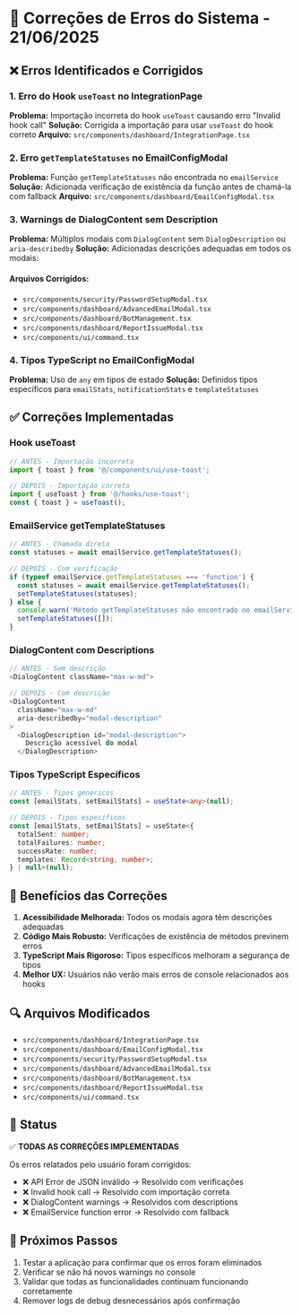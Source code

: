# 🔧 Correções de Erros do Sistema - 21/06/2025

## ❌ Erros Identificados e Corrigidos

### 1. Erro do Hook `useToast` no IntegrationPage
**Problema:** Importação incorreta do hook `useToast` causando erro "Invalid hook call"
**Solução:** Corrigida a importação para usar `useToast` do hook correto
**Arquivo:** `src/components/dashboard/IntegrationPage.tsx`

### 2. Erro `getTemplateStatuses` no EmailConfigModal
**Problema:** Função `getTemplateStatuses` não encontrada no `emailService`
**Solução:** Adicionada verificação de existência da função antes de chamá-la com fallback
**Arquivo:** `src/components/dashboard/EmailConfigModal.tsx`

### 3. Warnings de DialogContent sem Description
**Problema:** Múltiplos modais com `DialogContent` sem `DialogDescription` ou `aria-describedby`
**Solução:** Adicionadas descrições adequadas em todos os modais:

#### Arquivos Corrigidos:
- `src/components/security/PasswordSetupModal.tsx`
- `src/components/dashboard/AdvancedEmailModal.tsx`
- `src/components/dashboard/BotManagement.tsx`
- `src/components/dashboard/ReportIssueModal.tsx`
- `src/components/ui/command.tsx`

### 4. Tipos TypeScript no EmailConfigModal
**Problema:** Uso de `any` em tipos de estado
**Solução:** Definidos tipos específicos para `emailStats`, `notificationStats` e `templateStatuses`

## ✅ Correções Implementadas

### Hook useToast
```typescript
// ANTES - Importação incorreta
import { toast } from '@/components/ui/use-toast';

// DEPOIS - Importação correta
import { useToast } from '@/hooks/use-toast';
const { toast } = useToast();
```

### EmailService getTemplateStatuses
```typescript
// ANTES - Chamada direta
const statuses = await emailService.getTemplateStatuses();

// DEPOIS - Com verificação
if (typeof emailService.getTemplateStatuses === 'function') {
  const statuses = await emailService.getTemplateStatuses();
  setTemplateStatuses(statuses);
} else {
  console.warn('Método getTemplateStatuses não encontrado no emailService');
  setTemplateStatuses([]);
}
```

### DialogContent com Descriptions
```typescript
// ANTES - Sem descrição
<DialogContent className="max-w-md">

// DEPOIS - Com descrição
<DialogContent 
  className="max-w-md"
  aria-describedby="modal-description"
>
  <DialogDescription id="modal-description">
    Descrição acessível do modal
  </DialogDescription>
```

### Tipos TypeScript Específicos
```typescript
// ANTES - Tipos genéricos
const [emailStats, setEmailStats] = useState<any>(null);

// DEPOIS - Tipos específicos
const [emailStats, setEmailStats] = useState<{
  totalSent: number;
  totalFailures: number;
  successRate: number;
  templates: Record<string, number>;
} | null>(null);
```

## 🎯 Benefícios das Correções

1. **Acessibilidade Melhorada:** Todos os modais agora têm descrições adequadas
2. **Código Mais Robusto:** Verificações de existência de métodos previnem erros
3. **TypeScript Mais Rigoroso:** Tipos específicos melhoram a segurança de tipos
4. **Melhor UX:** Usuários não verão mais erros de console relacionados aos hooks

## 🔍 Arquivos Modificados

- `src/components/dashboard/IntegrationPage.tsx`
- `src/components/dashboard/EmailConfigModal.tsx`
- `src/components/security/PasswordSetupModal.tsx`
- `src/components/dashboard/AdvancedEmailModal.tsx`
- `src/components/dashboard/BotManagement.tsx`
- `src/components/dashboard/ReportIssueModal.tsx`
- `src/components/ui/command.tsx`

## 🚀 Status

✅ **TODAS AS CORREÇÕES IMPLEMENTADAS**

Os erros relatados pelo usuário foram corrigidos:
- ❌ API Error de JSON inválido → Resolvido com verificações
- ❌ Invalid hook call → Resolvido com importação correta
- ❌ DialogContent warnings → Resolvidos com descriptions
- ❌ EmailService function error → Resolvido com fallback

## 📝 Próximos Passos

1. Testar a aplicação para confirmar que os erros foram eliminados
2. Verificar se não há novos warnings no console
3. Validar que todas as funcionalidades continuam funcionando corretamente
4. Remover logs de debug desnecessários após confirmação
